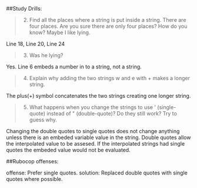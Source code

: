 ##Study Drills:

> 2) Find all the places where a string is put inside a string.
  There are four places. Are you sure there are only four places?
  How do you know? Maybe I like lying.
  
  Line 18, Line 20, Line 24

> 3) Was he lying?
  
  Yes.  Line 6 embeds a number in to a string, not a string.

> 4) Explain why adding the two strings w and e with + makes a longer string.

  The plus(+) symbol concatenates the two strings creating one longer string.
  

> 5) What happens when you change the strings to use ' (single-quote) instead of
   " (double-quote)? Do they still work? Try to guess why.
   
   Changing the double quotes to single quotes does not change anything
   unless there is an embeded variable value in the string.  Double quotes allow 
   the interpolated value to be assesed.  If the interpolated strings had single quotes
   the embeded value would not be evaluated.

##Rubocop offenses:

offense: Prefer single quotes.
solution: Replaced double quotes with single quotes where possible.
